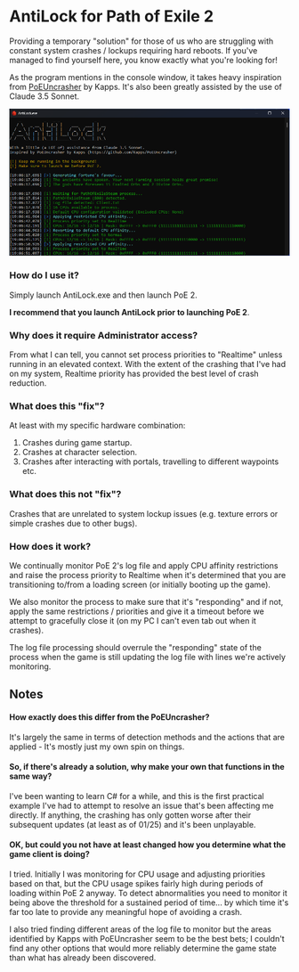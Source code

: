 # AntiLock for Path of Exile 2

Providing a temporary "solution" for those of us who are struggling with constant system crashes / lockups requiring hard reboots. If you've managed to find yourself here, you know exactly what you're looking for!

As the program mentions in the console window, it takes heavy inspiration from [PoEUncrasher](https://github.com/Kapps/PoEUncrasher) by Kapps. It's also been greatly assisted by the use of Claude 3.5 Sonnet.

![Terminal window preview](/resources/AntiLock.png)

### How do I use it?
Simply launch AntiLock.exe and then launch PoE 2.

**I recommend that you launch AntiLock prior to launching PoE 2**.

### Why does it require Administrator access?
From what I can tell, you cannot set process priorities to "Realtime" unless running in an elevated context. With the extent of the crashing that I've had on my system, Realtime priority has provided the best level of crash reduction.

### What does this "fix"?
At least with my specific hardware combination:
1. Crashes during game startup.
2. Crashes at character selection.
3. Crashes after interacting with portals, travelling to different waypoints etc.

### What does this not "fix"?
Crashes that are unrelated to system lockup issues (e.g. texture errors or simple crashes due to other bugs).

### How does it work?
We continually monitor PoE 2's log file and apply CPU affinity restrictions and raise the process priority to Realtime when it's determined that you are transitioning to/from a loading screen (or initially booting up the game).

We also monitor the process to make sure that it's "responding" and if not, apply the same restrictions / priorities and give it a timeout before we attempt to gracefully close it (on my PC I can't even tab out when it crashes).

The log file processing should overrule the "responding" state of the process when the game is still updating the log file with lines we're actively monitoring.

## Notes

#### How exactly does this differ from the PoEUncrasher?
It's largely the same in terms of detection methods and the actions that are applied - It's mostly just my own spin on things.

#### So, if there's already a solution, why make your own that functions in the same way?
I've been wanting to learn C# for a while, and this is the first practical example I've had to attempt to resolve an issue that's been affecting me directly. If anything, the crashing has only gotten worse after their subsequent updates (at least as of 01/25) and it's been unplayable.

#### OK, but could you not have at least changed how you determine what the game client is doing?
I tried. Initially I was monitoring for CPU usage and adjusting priorities based on that, but the CPU usage spikes fairly high during periods of loading within PoE 2 anyway. To detect abnormalities you need to monitor it being above the threshold for a sustained period of time... by which time it's far too late to provide any meaningful hope of avoiding a crash.

I also tried finding different areas of the log file to monitor but the areas identified by Kapps with PoEUncrasher seem to be the best bets; I couldn't find any other options that would more reliably determine the game state than what has already been discovered.